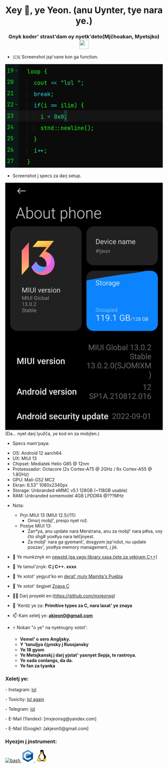 <h1 align="center">Хеy 🗿, ye Yeon. (аnu Uynter, tye nara yе.)</h1>
<h3 align="center">Gnyk koder' strast'dam oy nyetk'deto(Mjčhoakan, Myetsjko)<img src="https://cdn3.emoji.gg/emojis/2917-catus.png" width=30 height=30 align=center></img></h3>

- 🇨🇳 Screenshot jsp'vane kon ga function.
<img src="IMG/Screenshot_2023-07-10-00-24-25-771-edit_com.foxdebug.acode.jpg"/>

- Screenshot j specs za darj setup.
<img src="IMG/Screenshot_2023-07-10-01-40-14-965-edit_com.android.settings.jpg"/>
(Da... nyet darj lyužča, ye kod en za mobjlen.)

- Specs mam'paya:
 + OS: Android 12 aarch64
 + UX: MIUI 13
 + Chipset: Mediatek Helio G85 @ 12nm
 + Protsessador: Octacore (2x Cortex-A75 @ 2GHz / 6x Cortex-A55 @ 1.8GHz)
 + GPU: Mali-G52 MC2
 + Ekran: 6.53" 1080x2340px
 + Storage: Unbranded eMMC v5.1 128GB (~118GB usable)
 + RAM: Unbranded somemodel 4GB LPDDR4 @???MHz
- Nota:
  + Prjn MIUI 13 (MIUI 12.5//11):
    * Omorj mobjl', presjo nyet rož.
  + Poslye MIUI 13:
    * Zan*ya, anu update nara Merstrana, anu za mobjl' nara p#xa, voy čto shg# yox#ya nara telčjnyest.
    * Za mobjl' nara ga gyemant', dosgyom jsp'ndut, nu update poszav', yox#ya memory management, j jlé.



- 🔭 Ye munkznyk en [newstd (ga vago library xasa čete za vekjram C++)](https://github.com/mxjeonsg/newstd)

- 🌱 Ye tamul'znyk:  **C j C++. хххх**

- 👯 Ye xotot' yegyut'ko en [derat' muly Mamita's Puebla](<none>)

- 🤝 Ye xotot' šegjset [Znaya C](<no>)

- 👨‍💻 Darj proyekt en:(https://github.com/mxjeonsg)

- 💬 'Kerdz ye za: **Primitive types za C, nara laxat' ye znaya**

- 📫 Kam xeletj ye: **akjeon0@gmail.com**

- ⚡ Nokan "o ye" na nyetnugny xotot':
  + **Vemel' o sero Angljsky.**
  + **Y 'tanuljya čjynsky j Russjansky**
  + **Ye 18 gyom**
  + **Ye Metsjkanskj j darj yjstat' yaxnyet Sepja, te rastroya.**
  + **Ye xada conlangs, da da.**
  + **Ye fan za tyanka**

<h3 align="left">Xeletj ye:</h3>
<p align="left">
  - Instagram: <a href="https://instagram.com/@mxjeonsg">lol</a>
  <p></p>
  - Toxicity: <a href="https://www.twitter.com/@mxjeonsh">lol again</a
  <p></p>
  - Telegram: <a href="t.me/mxjeonsg">lol</a>
  <p></p>
  - E-Mail (Yandex): [mxjeonsg@yandex.com]
  <p></p>
  - E-Mail (Google): [akjeon0@gmail.com]
</p>

<h3 align="left">Hyezjm j jnstrument:</h3>
<p align="left"> <a href="https://www.gnu.org/software/bash/" target="_blank" rel="noreferrer"> <img src="https://www.vectorlogo.zone/logos/gnu_bash/gnu_bash-icon.svg" alt="bash" width="40" height="40"/> </a> <a href="https://www.cprogramming.com/" target="_blank" rel="noreferrer"> <img src="https://raw.githubusercontent.com/devicons/devicon/master/icons/c/c-original.svg" alt="c" width="40" height="40"/> </a> <a href="https://www.linux.org/" target="_blank" rel="noreferrer"> <img src="https://raw.githubusercontent.com/devicons/devicon/master/icons/linux/linux-original.svg" alt="linux" width="40" height="40"/> </a> </p>

<!---
jeonjsj/jeonjsj is a ✨ special ✨ repository because its `README.md` (this file) appears on your GitHub profile.
You can click the Preview link to take a look at your changes.
---!>
